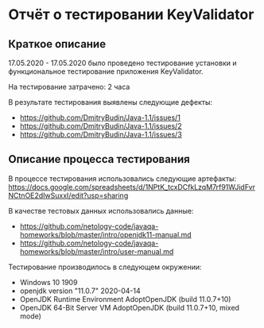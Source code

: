 # Отчёт о тестировании KeyValidator

## Краткое описание

17.05.2020 - 17.05.2020 было проведено тестирование установки и функциональное тестирование приложения KeyValidator.

На тестирование затрачено: 2 часа

В результате тестирования выявлены следующие дефекты:
* https://github.com/DmitryBudin/Java-1.1/issues/1
* https://github.com/DmitryBudin/Java-1.1/issues/2
* https://github.com/DmitryBudin/Java-1.1/issues/3

## Описание процесса тестирования

В процессе тестирования использовались следующие артефакты:
https://docs.google.com/spreadsheets/d/1NPtK_tcxDCfkLzqM7rf91WJidFvrNCtnOE2dIwSuxxI/edit?usp=sharing


В качестве тестовых данных использовались данные:
* https://github.com/netology-code/javaqa-homeworks/blob/master/intro/openjdk11-manual.md
* https://github.com/netology-code/javaqa-homeworks/blob/master/intro/user-manual.md


Тестирование производилось в следующем окружении:
 * Windows 10 1909
 * openjdk version "11.0.7" 2020-04-14
 * OpenJDK Runtime Environment AdoptOpenJDK (build 11.0.7+10)
 * OpenJDK 64-Bit Server VM AdoptOpenJDK (build 11.0.7+10, mixed mode)
